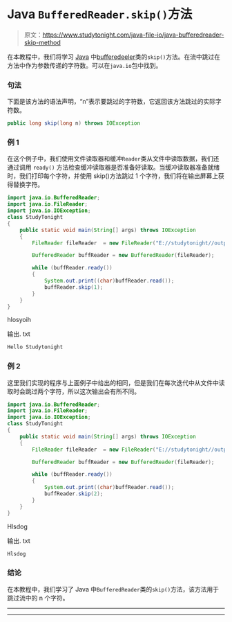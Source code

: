 # Java `BufferedReader.skip()`方法

> 原文：<https://www.studytonight.com/java-file-io/java-bufferedreader-skip-method>

在本教程中，我们将学习 [Java](https://www.studytonight.com/java/) 中[bufferedeeler](https://www.studytonight.com/java/java-io-stream.php)类的`skip()`方法。在流中跳过在方法中作为参数传递的字符数。可以在`java.io`包中找到。

### 句法

下面是该方法的语法声明，“n”表示要跳过的字符数，它返回该方法跳过的实际字符数。

```java
public long skip(long n) throws IOException 
```

### 例 1

在这个例子中，我们使用文件读取器和缓冲`Reader`类从文件中读取数据，我们还通过调用 `ready()` 方法检查缓冲读取器是否准备好读取。当缓冲读取器准备就绪时，我们打印每个字符，并使用 skip()方法跳过 1 个字符，我们将在输出屏幕上获得替换字符。

```java
import java.io.BufferedReader;
import java.io.FileReader;
import java.io.IOException;
class StudyTonight
{
	public static void main(String[] args) throws IOException 
	{ 
        FileReader fileReader  = new FileReader("E://studytonight//output.txt"); 

        BufferedReader buffReader = new BufferedReader(fileReader); 

        while (buffReader.ready()) 
        { 
            System.out.print((char)buffReader.read());  
            buffReader.skip(1); 
        } 
	} 
}
```

hlosyoih

输出. txt

```java
Hello Studytonight
```

### 例 2

这里我们实现的程序与上面例子中给出的相同，但是我们在每次迭代中从文件中读取时会跳过两个字符，所以这次输出会有所不同。

```java
import java.io.BufferedReader;
import java.io.FileReader;
import java.io.IOException;
class StudyTonight
{
	public static void main(String[] args) throws IOException 
	{ 
        FileReader fileReader  = new FileReader("E://studytonight//output.txt"); 

        BufferedReader buffReader = new BufferedReader(fileReader); 

        while (buffReader.ready()) 
        { 
            System.out.print((char)buffReader.read());  
            buffReader.skip(2); 
        } 
	} 
}
```

Hlsdog

输出. txt

```java
Hlsdog
```

### 结论

在本教程中，我们学习了 Java 中`BufferedReader`类的`skip()`方法，该方法用于跳过流中的 n 个字符。

* * *

* * *